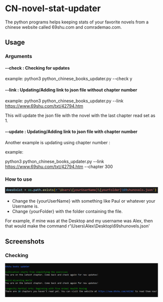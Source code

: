 # CN-novel-stat-updater

The python programs helps keeping stats of your favorite novels from a chinese website called 69shu.com and comrademao.com. 

## Usage

### Arguments

#### --check : Checking for updates 

example:
  python3 python_chinese_books_updater.py --check y
  
#### --link : Updating/Adding link to json file without chapter number

example:
  python3 python_chinese_books_updater.py --link https://www.69shu.com/txt/42794.htm 

This will update the json file with the novel with the last chapter read set as 1. 

#### --update : Updating/Adding link to json file with chapter number

Another example is updating using chapter number :

example:

  python3 python_chinese_books_updater.py --link https://www.69shu.com/txt/42794.htm --chapter 300

### How to use

![change this command](images_for_book_updater/changethiscommand12.png)

- Change the {yourUserName} with something like Paul or whatever your Username is.
- Change {yourFolder} with the folder containing the file. 

For example, if mine was at the Desktop and my username was Alex, then that would make the command r'\Users\Alex\Desktop\69shunovels.json'

## Screenshots

### Checking

![Checking screenshot](images_for_book_updater/Checking_example.png)
